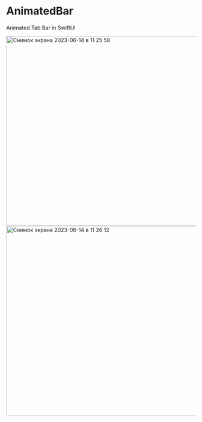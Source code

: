 # AnimatedBar
Animated Tab Bar in SwiftUI 

<img width="505" alt="Снимок экрана 2023-06-14 в 11 25 58" src="https://github.com/elhola/AnimatedBar/assets/25703908/57b16e69-4381-44dc-a9a7-34496f401e5c">
<img width="505" alt="Снимок экрана 2023-06-14 в 11 26 12" src="https://github.com/elhola/AnimatedBar/assets/25703908/2679973a-35de-4493-9512-168465181bfd">
